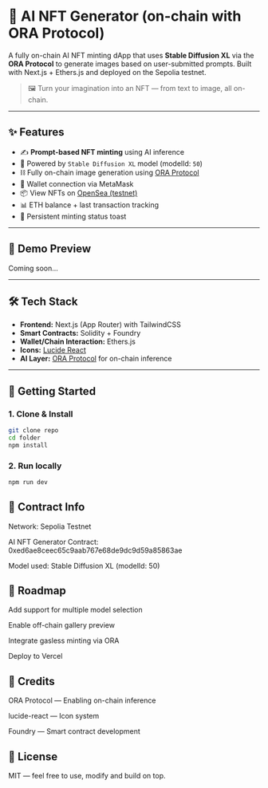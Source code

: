 # 🧠 AI NFT Generator (on-chain with ORA Protocol)

A fully on-chain AI NFT minting dApp that uses **Stable Diffusion XL** via the **ORA Protocol** to generate images based on user-submitted prompts. Built with Next.js + Ethers.js and deployed on the Sepolia testnet.

> 🖼️ Turn your imagination into an NFT — from text to image, all on-chain.

---

## ✨ Features

- ✍️ **Prompt-based NFT minting** using AI inference
- 🧠 Powered by `Stable Diffusion XL` model (modelId: `50`)
- ⛓️ Fully on-chain image generation using [ORA Protocol](https://ora.io)
- 🔐 Wallet connection via MetaMask
- 📦 View NFTs on [OpenSea (testnet)](https://testnets.opensea.io/account)
- 📊 ETH balance + last transaction tracking
- 💬 Persistent minting status toast

---

## 📸 Demo Preview

Coming soon...

---

## 🛠️ Tech Stack

- **Frontend:** Next.js (App Router) with TailwindCSS
- **Smart Contracts:** Solidity + Foundry
- **Wallet/Chain Interaction:** Ethers.js
- **Icons:** [Lucide React](https://lucide.dev/)
- **AI Layer:** [ORA Protocol](https://ora.io) for on-chain inference

---

## 🚀 Getting Started

### 1. Clone & Install

```bash
git clone repo
cd folder
npm install
```

### 2. Run locally
```bash
npm run dev
```

## 🧪 Contract Info
Network: Sepolia Testnet

AI NFT Generator Contract: 0xed6ae8ceec65c9aab767e68de9dc9d59a85863ae

Model used: Stable Diffusion XL (modelId: 50)

## 🧩 Roadmap
 Add support for multiple model selection

 Enable off-chain gallery preview

 Integrate gasless minting via ORA

 Deploy to Vercel

## 🤝 Credits
ORA Protocol — Enabling on-chain inference

lucide-react — Icon system

Foundry — Smart contract development

## 📄 License
MIT — feel free to use, modify and build on top.